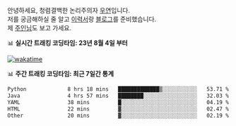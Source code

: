 안녕하세요, 청렴결백한 논리주의자 [우연](https://dev-wooyeon.github.io/quiz-app/)입니다.  
저를 궁금해하실 줄 알고 [이력서](https://ieunune.notion.site/d836ecc9172144d4b39f185b89f16a62)랑 [블로그](https://notion-blog-ieunune.vercel.app)를 준비했습니다.  
제 [주인님](https://www.instagram.com/lovely_hiru_hari_s2/)도 보고 가세요.


📊 **실시간 트래킹 코딩타임: 23년 8월 4일 부터**  

[![wakatime](https://wakatime.com/badge/user/099dd627-fdab-4072-b87a-fa91c7a76d8d.svg?style=for-the-badge)](https://wakatime.com/@099dd627-fdab-4072-b87a-fa91c7a76d8d)

📊 **주간 트래킹 코딩타임: 최근 7일간 통계**

<!--START_SECTION:waka-->

```txt
Python             8 hrs 18 mins   █████████████▒░░░░░░░░░░░   53.71 %
Java               4 hrs 57 mins   ████████░░░░░░░░░░░░░░░░░   32.03 %
YAML               38 mins         █░░░░░░░░░░░░░░░░░░░░░░░░   04.19 %
HTML               22 mins         ▓░░░░░░░░░░░░░░░░░░░░░░░░   02.47 %
Other              20 mins         ▓░░░░░░░░░░░░░░░░░░░░░░░░   02.19 %
```

<!--END_SECTION:waka-->

<!-- ![](./profile-3d-contrib/profile-night-view.svg)-->
